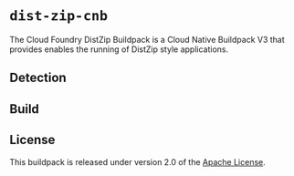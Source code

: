 # `dist-zip-cnb`
The Cloud Foundry DistZip Buildpack is a Cloud Native Buildpack V3 that provides enables the running of DistZip style applications.

## Detection

## Build

## License
This buildpack is released under version 2.0 of the [Apache License][a].

[a]: https://www.apache.org/licenses/LICENSE-2.0
